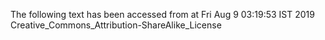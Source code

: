 The following text has been accessed from at Fri Aug 9 03:19:53 IST 2019
Creative_Commons_Attribution-ShareAlike_License
